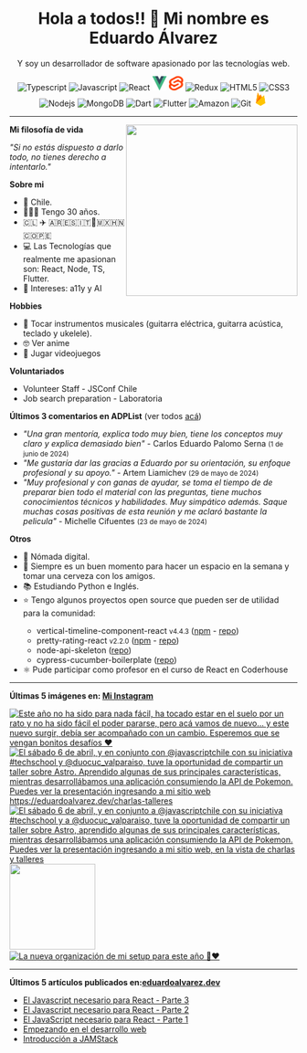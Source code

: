 <h1 align="center">Hola a todos!! 👋 Mi nombre es Eduardo Álvarez</h1>
<p align="center">Y soy un desarrollador de software apasionado por las tecnologías web.</p>

<p align="center">
  <img
					src='https://github.com/Proskynete/Proskynete/blob/main/images/icons/ts.png?raw=true'
					alt=Typescript
					width='25'
					height='25'
				/> <img
					src='https://github.com/Proskynete/Proskynete/blob/main/images/icons/js.png?raw=true'
					alt=Javascript
					width='25'
					height='25'
				/> <img
					src='https://github.com/Proskynete/Proskynete/blob/main/images/icons/react.png?raw=true'
					alt=React
					width='25'
					height='25'
				/> <img
					src='https://github.com/Proskynete/Proskynete/blob/main/images/icons/vue.png?raw=true'
					alt=Vue
					width='25'
					height='25'
				/> <img
					src='https://github.com/Proskynete/Proskynete/blob/main/images/icons/svelte.png?raw=true'
					alt=Svelte
					width='25'
					height='25'
				/> <img
					src='https://github.com/Proskynete/Proskynete/blob/main/images/icons/redux.png?raw=true'
					alt=Redux
					width='25'
					height='25'
				/> <img
					src='https://github.com/Proskynete/Proskynete/blob/main/images/icons/html5.png?raw=true'
					alt=HTML5
					width='25'
					height='25'
				/> <img
					src='https://github.com/Proskynete/Proskynete/blob/main/images/icons/css3.png?raw=true'
					alt=CSS3
					width='25'
					height='25'
				/> <img
					src='https://github.com/Proskynete/Proskynete/blob/main/images/icons/node.png?raw=true'
					alt=Nodejs
					width='25'
					height='25'
				/> <img
					src='https://github.com/Proskynete/Proskynete/blob/main/images/icons/mongodb.png?raw=true'
					alt=MongoDB
					width='25'
					height='25'
				/> <img
					src='https://github.com/Proskynete/Proskynete/blob/main/images/icons/dart.png?raw=true'
					alt=Dart
					width='25'
					height='25'
				/> <img
					src='https://github.com/Proskynete/Proskynete/blob/main/images/icons/flutter.png?raw=true'
					alt=Flutter
					width='25'
					height='25'
				/> <img
					src='https://github.com/Proskynete/Proskynete/blob/main/images/icons/aws.png?raw=true'
					alt=Amazon Web Services
					width='25'
					height='25'
				/> <img
					src='https://github.com/Proskynete/Proskynete/blob/main/images/icons/git.png?raw=true'
					alt=Git
					width='25'
					height='25'
				/> <img
					src='https://github.com/Proskynete/Proskynete/blob/main/images/icons/firebase.png?raw=true'
					alt=Firebase
					width='25'
					height='25'
				/>
</p>

---
<img align="right" width="300" height="300" src="https://github.com/Proskynete/Proskynete/blob/main/images/proskynete_without_bg.gif?raw=true" />

<p><strong>Mi filosofía de vida</strong></p>
<p><i>"Si no estás dispuesto a darlo todo, no tienes derecho a intentarlo."</i></p>

<p><strong>Sobre mi</strong></p>
<ul>
  <li>📍 Chile.</li>
  <li>👨🏼‍💻 Tengo 30 años.</li>
  <li>🇨🇱 ✈️ 🇦🇷🇪🇸🇮🇹🗿🇲🇽🇭🇳🇨🇴🇵🇪</li>
  <li>💻 Las Tecnologías que realmente me apasionan son: React, Node, TS, Flutter.</li>
  <li>🧐 Intereses: a11y y AI</li>
</ul>

<p><strong>Hobbies</strong></p>
<ul>
  <li>🎼  Tocar instrumentos musicales (guitarra eléctrica, guitarra acústica, teclado y ukelele).</li>
  <li>🤓  Ver anime</li>
  <li>👾  Jugar videojuegos</li>
</ul>


<p><strong>Voluntariados</strong></p>
<ul>
  <li>Volunteer Staff - JSConf Chile</li>
  <li>Job search preparation - Laboratoria</li>
</ul>

<p><strong>Últimos 3 comentarios en ADPList</strong> (ver todos <a href="https://adplist.org/widgets/reviews?src=eduardo-alvarez" target='_blank'>acá</a>)</p>
<ul>
  <li><i>"Una gran mentoría, explica todo muy bien, tiene los conceptos muy claro y explica demasiado bien"</i> - Carlos Eduardo Palomo Serna <small>(1 de junio de 2024)</small></li>
<li><i>"Me gustaría dar las gracias a Eduardo por su orientación, su enfoque profesional y su apoyo."</i> - Artem Liamichev <small>(29 de mayo de 2024)</small></li>
<li><i>"Muy profesional y con ganas de ayudar, se toma el tiempo de de preparar bien todo el material con las preguntas, tiene muchos conocimientos técnicos y habilidades. Muy simpático además. Saque muchas cosas positivas de esta reunión y me aclaró bastante la pelicula"</i> - Michelle Cifuentes <small>(23 de mayo de 2024)</small></li>
</ul>



<p><strong>Otros</strong></p>
<ul>
  <li>🧳 Nómada digital.</li>
  <li>🍺 Siempre es un buen momento para hacer un espacio en la semana y tomar una cerveza con los amigos.</li>
  <li>📚 Estudiando Python e Inglés.</li>
  <li>⭐ Tengo algunos proyectos open source que pueden ser de utilidad para la comunidad:</li>
    <ul>
      <li>vertical-timeline-component-react <small>v4.4.3</small> (<a href="https://www.npmjs.com/package/vertical-timeline-component-react" target="_blank">npm</a> - <a href="https://github.com/Proskynete/vertical-timeline-component-react" target="_blank">repo</a>)</li>
      <li>pretty-rating-react <small>v2.2.0</small> (<a href="https://www.npmjs.com/package/pretty-rating-react" target="_blank">npm</a> - <a href="https://github.com/Proskynete/pretty-rating-react" target="_blank">repo</a>)</li>
      <li>node-api-skeleton (<a href="https://github.com/Proskynete/node-api-skeleton" target="_blank">repo</a>)</li>
      <li>cypress-cucumber-boilerplate (<a href="https://github.com/Proskynete/cypress-cucumber-boilerplate" target="_blank">repo</a>)</li>
    </ul>
  </li>
  <li>⚛️ Pude participar como profesor en el curso de React en Coderhouse</li>
</ul>

---

<p align="left">
  <strong>
    Últimas 5 imágenes en: <a href="https://instagram.com/eduardo_alvarez.dev" target='_blank'>Mi Instagram</a>
  </strong>
</p>

<a href='https://instagram.com/p/C-ZBiWAgJ5s' target='_blank'>
				<img
					src='https://instagram.fvno7-1.fna.fbcdn.net/v/t51.29350-15/454284637_2211453355886743_1507808198217161850_n.jpg?stp=c0.180.1440.1440a_dst-jpg_e35_s640x640_sh0.08&_nc_ht=instagram.fvno7-1.fna.fbcdn.net&_nc_cat=107&_nc_ohc=c1nVuK4_ir0Q7kNvgGRkpJp&_nc_gid=823fb221329c435ea59dcb270c2c18c4&edm=APU89FABAAAA&ccb=7-5&oh=00_AYCvtvPugXEsCCd005kkcjzjSxIo2_jG6YI7r2zJU2xFLg&oe=6717FF9D&_nc_sid=bc0c2c'
					alt='Este año no ha sido para nada fácil, ha tocado estar en el suelo por un rato y no ha sido fácil el poder pararse, pero acá vamos de nuevo… y este nuevo surgir, debía ser acompañado con un cambio. Esperemos que se vengan bonitos desafíos ❤️'
					width='150'
					height='150'
				/>
    </a><a href='https://instagram.com/p/C5ys60PpbWU' target='_blank'>
				<img
					src='https://instagram.fvno7-1.fna.fbcdn.net/v/t51.29350-15/438754256_7249821605071420_8478687047672465221_n.jpg?stp=dst-jpg_e35_s640x640_sh0.08&_nc_ht=instagram.fvno7-1.fna.fbcdn.net&_nc_cat=104&_nc_ohc=zAWihG2y0p4Q7kNvgEDZr73&_nc_gid=823fb221329c435ea59dcb270c2c18c4&edm=APU89FABAAAA&ccb=7-5&oh=00_AYAqrgwgwPYI03y8X22wWj-RuhWr0ksm7ljkHCTP6wCzKw&oe=6717DCDC&_nc_sid=bc0c2c'
					alt='El sábado 6 de abril, y en conjunto con @javascriptchile con su iniciativa #techschool y @duocuc_valparaiso, tuve la oportunidad de compartir un taller sobre Astro. Aprendido algunas de sus principales características, mientras desarrollábamos una aplicación consumiendo la API de Pokemon.  Puedes ver la presentación ingresando a mi sitio web https://eduardoalvarez.dev/charlas-talleres'
					width='150'
					height='150'
				/>
    </a><a href='https://instagram.com/p/C5yrrizp3-T' target='_blank'>
				<img
					src='https://instagram.fvno7-1.fna.fbcdn.net/v/t51.29350-15/438622031_732408608963625_5968600723231326392_n.jpg?stp=c0.280.720.720a_dst-jpg_e15_s640x640&_nc_ht=instagram.fvno7-1.fna.fbcdn.net&_nc_cat=109&_nc_ohc=DFQIke4NxkkQ7kNvgHEQtiR&_nc_gid=823fb221329c435ea59dcb270c2c18c4&edm=APU89FABAAAA&ccb=7-5&oh=00_AYBeInHYbtMFuv1fxS3lvFKtLJEyNI5YFWK6IO8P6jo4Hg&oe=6717FCFE&_nc_sid=bc0c2c'
					alt='El sábado 6 de abril, y en conjunto a @javascriptchile con su iniciativa #techschool y a @duocuc_valparaiso, tuve la oportunidad de compartir un taller sobre Astro, aprendido algunas de sus principales características, mientras desarrollábamos una aplicación consumiendo la API de Pokemon.  Puedes ver la presentación ingresando a mi sitio web, en la vista de charlas y talleres'
					width='150'
					height='150'
				/>
    </a><a href='https://instagram.com/p/C5aNo2CMqrH' target='_blank'>
				<img
					src='https://instagram.fvno7-1.fna.fbcdn.net/v/t51.29350-15/436772821_268275739686920_5366680716401594054_n.jpg?stp=dst-jpg_e15_s640x640&_nc_ht=instagram.fvno7-1.fna.fbcdn.net&_nc_cat=108&_nc_ohc=A3NM1usiHAcQ7kNvgH50XKw&_nc_gid=823fb221329c435ea59dcb270c2c18c4&edm=APU89FABAAAA&ccb=7-5&oh=00_AYACcAK3-JJK0N3J9lnEbt6E6EY4C4YiSh5Lw0D2IQx_MQ&oe=6717F7D6&_nc_sid=bc0c2c'
					alt=''
					width='150'
					height='150'
				/>
    </a><a href='https://instagram.com/p/C4jFsJAga61' target='_blank'>
				<img
					src='https://instagram.fvno7-1.fna.fbcdn.net/v/t39.30808-6/433096135_18420451327058371_8085307193828185018_n.jpg?stp=c0.180.1440.1440a_dst-jpg_e35_s640x640_sh0.08&_nc_ht=instagram.fvno7-1.fna.fbcdn.net&_nc_cat=107&_nc_ohc=0ZHHPR9w-l0Q7kNvgFcIxUg&_nc_gid=823fb221329c435ea59dcb270c2c18c4&edm=APU89FAAAAAA&ccb=7-5&oh=00_AYBAdNXOWad3Tw6ZlcciUNSKoTjxiJP2GJYfYLFfax8xMg&oe=67180591&_nc_sid=bc0c2c'
					alt='La nueva organización de mi setup para este año 🫢❤️'
					width='150'
					height='150'
				/>
    </a>

---

<p align="left">
  <strong>
    Últimos 5 artículos publicados en:<a href="https://eduardoalvarez.dev" target='_blank'>eduardoalvarez.dev</a>
  </strong>
</p>

- [El Javascript necesario para React - Parte 3](https://eduardoalvarez.dev/articulos/el-javascript-necesario-para-react-parte-3)
- [El Javascript necesario para React - Parte 2](https://eduardoalvarez.dev/articulos/el-javascript-necesario-para-react-parte-2)
- [El JavaScript necesario para React - Parte 1](https://eduardoalvarez.dev/articulos/el-javascript-necesario-para-react-parte-1)
- [Empezando en el desarrollo web](https://eduardoalvarez.dev/articulos/empezando-en-el-desarrollo-web)
- [Introducción a JAMStack](https://eduardoalvarez.dev/articulos/introduccion-a-jamstack)